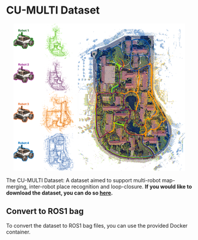 # CU-MULTI Dataset
<p align="center">
  <img src="./assets/banner_light.png" alt="banner" height="400">
</p>

The CU-MULTI Dataset: A dataset aimed to support multi-robot map-merging, inter-robot place recognition and loop-closure. **If you would like to download the dataset, you can do so [here](https://drive.google.com/drive/folders/1lrhCDy2flNDyyPkKeTmA8tNgFj4JxSwi?usp=sharing).**

## Convert to ROS1 bag
 
To convert the dataset to ROS1 bag files, you can use the provided Docker container. 
